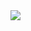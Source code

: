 <div>
  <a href="https://skillicons.dev">
    <img src="https://skillicons.dev/icons?i=cpp,react,spring,flutter,python,pytorch,javascript,nodejs,expressjs,html,css,dart,postman,mysql,mongodb,firebase" />
  </a> 
</div>
